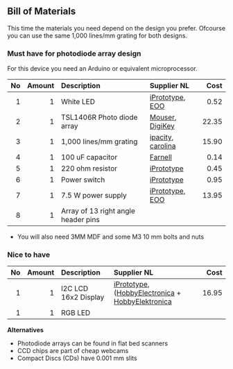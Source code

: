 ## Bill of Materials

This time the materials you need depend on the design you prefer. Ofcourse you can use the same 1,000 lines/mm grating for both designs.

### Must have for photodiode array design

For this device you need an Arduino or equivalent microprocessor.

|No|Amount|Description|Supplier NL|Cost|
| ------------: | ------------: | :------------ | :------------ | ------------: |
|1|1|White LED|[iPrototype](https://iprototype.nl/products/components/led-lcd/ledwit), [EOO](http://www.eoo-bv.nl/index.php?_a=viewProd&productId=9088)|0.52|
|2|1|TSL1406R Photo diode array|[Mouser](http://nl.mouser.com/ProductDetail/ams/TSL1406R/?qs=owm69ILshgasXOGrAzFz%252bQ%3D%3D), [DigiKey](http://www.digikey.nl/product-detail/en/TSL1406R/TSL1406-R-ND/3095064)|22.35|
|3|1|1,000 lines/mm grating|[ipacity](http://ipacity.biedmeer.nl/Webwinkel-Product-78540591/Folie-tralie-1000-lijnen-mm-%2815-x-30-cm%29.html), [carolina](http://www.carolina.com/physical-science-light-and-optics/diffraction-grating/755230.pr?catId=&mCat=&sCat=&ssCat=&question=diffraction+grating)|15.90|
|4|1|100 uF capacitor|[Farnell](http://nl.farnell.com/panasonic-electronic-components/eeufr1c101/cap-alu-elec-100uf-16v-rad/dp/1907228)|0.14|
|5|1|220 ohm resistor|[iPrototype](https://iprototype.nl/products/components/resistors/220R)|0.45|
|6|1|Power switch|[iPrototype](https://iprototype.nl/products/components/buttons-switches/rocker-switch-large)|0.95|
|7|1|7.5 W power supply|[iPrototype](https://iprototype.nl/products/accessoires/power/adapter), [EOO](http://www.eoo-bv.nl/index.php?_a=viewProd&productId=11642)|13.95|
|8|1|Array of 13 right angle header pins|||

* You will also need 3MM MDF and some M3 10 mm bolts and nuts

### Nice to have

|No|Amount|Description|Supplier NL|Cost|
| ------------: | ------------: | :------------ | :------------ | ------------: |
|1|1|I2C LCD 16x2 Display|[iPrototype](https://iprototype.nl/products/components/led-lcd/lcd16x2-I2C-BL), ([HobbyElectronica](http://www.hobbyelectronica.nl/product/hd44780-16x2-karakters-lcd-display-module-blauw-backlight/) + [HobbyElektronica](http://www.hobbyelectronica.nl/product/i2c-lcd-interface-voor-16x2-en-20x4-displays/)|16.95|
|1|1|RGB LED|||

**Alternatives**

* Photodiode arrays can be found in flat bed scanners
* CCD chips are part of cheap webcams
* Compact Discs (CDs) have 0.001 mm slits
